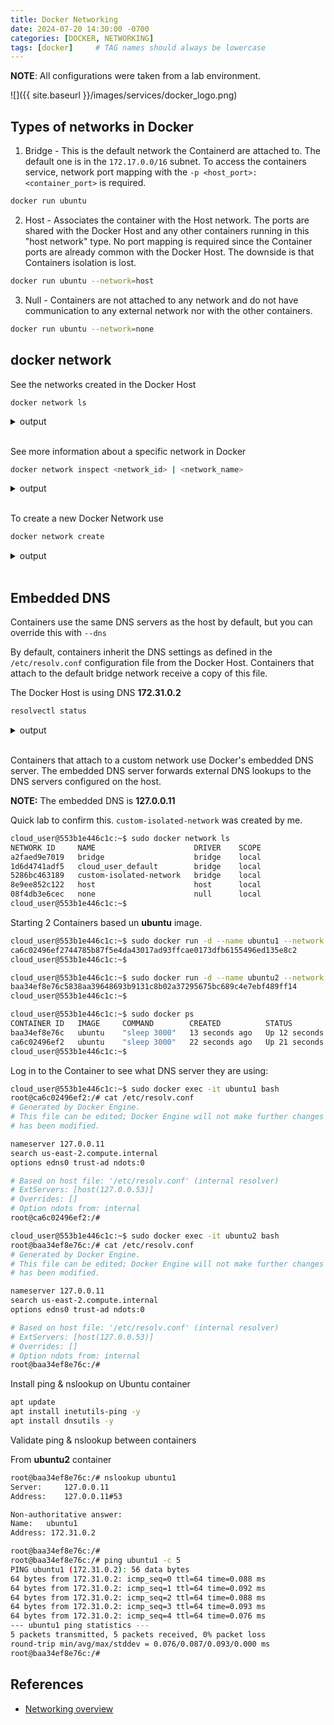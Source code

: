 ```yaml
---
title: Docker Networking
date: 2024-07-20 14:30:00 -0700
categories: [DOCKER, NETWORKING]
tags: [docker]     # TAG names should always be lowercase
---
```


**NOTE**: All configurations were taken from a lab environment.

![]({{ site.baseurl }}/images/services/docker_logo.png)

## Types of networks in Docker

1. Bridge - This is the default network the Containerd are attached to. The default one is in the `172.17.0.0/16` subnet.
To access the containers service, network port mapping with the `-p <host_port>:<container_port>` is required.

```bash
docker run ubuntu
```

2. Host - Associates the container with the Host network. The ports are shared with the Docker Host and any other containers running in this "host network" type. No port mapping is required since the Container ports are already common with the Docker Host. The downside is that Containers isolation is lost. 

```bash
docker run ubuntu --network=host
```

3.  Null - Containers are not attached to any network and do not have communication to any external network nor with the other containers.

```bash
docker run ubuntu --network=none
```

## docker network

See the networks created in the Docker Host

```sudo
docker network ls
```

<details markdown=1>
<summary markdown="span">output</summary>

```bash
cloud_user@553b1e446c1c:~$ sudo docker network ls
NETWORK ID     NAME                 DRIVER    SCOPE
a2faed9e7019   bridge               bridge    local
1d6d4741adf5   cloud_user_default   bridge    local
8e9ee852c122   host                 host      local
08f4db3e6cec   none                 null      local
cloud_user@553b1e446c1c:~$
```
</details><br />

See more information about a specific network in Docker

```bash
docker network inspect <network_id> | <network_name>
```

<details markdown=1>
<summary markdown="span">output</summary>

```bash
cloud_user@553b1e446c1c:~$ sudo docker network inspect a2faed9e7019
[
    {
        "Name": "bridge",
        "Id": "a2faed9e70198f53b254f8c258523a8242522227555bf7dc228af6a5d56c0c02",
        "Created": "2024-07-20T21:03:37.456106174Z",
        "Scope": "local",
        "Driver": "bridge",
        "EnableIPv6": false,
        "IPAM": {
            "Driver": "default",
            "Options": null,
            "Config": [
                {
                    "Subnet": "172.17.0.0/16",
                    "Gateway": "172.17.0.1"
                }
            ]
        },
        "Internal": false,
        "Attachable": false,
        "Ingress": false,
        "ConfigFrom": {
            "Network": ""
        },
        "ConfigOnly": false,
        "Containers": {
            "3e3b199226f57d2329f611d456b08352517b17e34fd4f5ab6c4655fa0b760b11": {
                "Name": "relaxed_cori",
                "EndpointID": "f450f628d311d7073820819acbbe0f0daa9b4adcffda60dc3e4ac1e2361dce48",
                "MacAddress": "02:42:ac:11:00:02",
                "IPv4Address": "172.17.0.2/16",
                "IPv6Address": ""
            },
            "6b03340349ea0405fd9acd887a5ebcf5133dcf37edc527b9b22606e3fa967845": {
                "Name": "gallant_euclid",
                "EndpointID": "8a0618b1e06bc1bf1f6e550c0a0a8fb408e80e64b5de76735a2b8254ebddd1cb",
                "MacAddress": "02:42:ac:11:00:03",
                "IPv4Address": "172.17.0.3/16",
                "IPv6Address": ""
            }
        },
        "Options": {
            "com.docker.network.bridge.default_bridge": "true",
            "com.docker.network.bridge.enable_icc": "true",
            "com.docker.network.bridge.enable_ip_masquerade": "true",
            "com.docker.network.bridge.host_binding_ipv4": "0.0.0.0",
            "com.docker.network.bridge.name": "docker0",
            "com.docker.network.driver.mtu": "1500"
        },
        "Labels": {}
    }
]
cloud_user@553b1e446c1c:~$
```
</details><br />

To create a new Docker Network use

```bash
docker network create
```

<details markdown=1>
<summary markdown="span">output</summary>

```bash
cloud_user@553b1e446c1c:~$ sudo docker network create \
  --driver bridge \
  --subnet 172.31.0.0/16 \
  custom-isolated-network
5286bc46318928c02bea82ad35b68d10162bde086f71d30d2d4af092e2cf3167
cloud_user@553b1e446c1c:~$

cloud_user@553b1e446c1c:~$ sudo docker network ls
NETWORK ID     NAME                      DRIVER    SCOPE
a2faed9e7019   bridge                    bridge    local
1d6d4741adf5   cloud_user_default        bridge    local
5286bc463189   custom-isolated-network   bridge    local
8e9ee852c122   host                      host      local
08f4db3e6cec   none                      null      local
cloud_user@553b1e446c1c:~$

cloud_user@553b1e446c1c:~$ sudo docker network inspect custom-isolated-network
[
    {
        "Name": "custom-isolated-network",
        "Id": "5286bc46318928c02bea82ad35b68d10162bde086f71d30d2d4af092e2cf3167",
        "Created": "2024-07-20T21:56:27.260604107Z",
        "Scope": "local",
        "Driver": "bridge",
        "EnableIPv6": false,
        "IPAM": {
            "Driver": "default",
            "Options": {},
            "Config": [
                {
                    "Subnet": "172.31.0.0/16"
                }
            ]
        },
        "Internal": false,
        "Attachable": false,
        "Ingress": false,
        "ConfigFrom": {
            "Network": ""
        },
        "ConfigOnly": false,
        "Containers": {},
        "Options": {},
        "Labels": {}
    }
]
cloud_user@553b1e446c1c:~$
```
</details><br />

## Embedded DNS

Containers use the same DNS servers as the host by default, but you can override this with `--dns`

By default, containers inherit the DNS settings as defined in the `/etc/resolv.conf` configuration file from the Docker Host.
Containers that attach to the default bridge network receive a copy of this file.

The Docker Host is using DNS **172.31.0.2**

```bash
resolvectl status
```

<details markdown=1>
<summary markdown="span">output</summary>

```bash
cloud_user@553b1e446c1c:~$ resolvectl status
Global
       Protocols: -LLMNR -mDNS -DNSOverTLS DNSSEC=no/unsupported
resolv.conf mode: stub

Link 2 (ens5)
    Current Scopes: DNS
         Protocols: +DefaultRoute +LLMNR -mDNS -DNSOverTLS DNSSEC=no/unsupported
Current DNS Server: 172.31.0.2
       DNS Servers: 172.31.0.2
        DNS Domain: us-east-2.compute.internal

Link 3 (br-1d6d4741adf5)
Current Scopes: none
     Protocols: -DefaultRoute +LLMNR -mDNS -DNSOverTLS DNSSEC=no/unsupported

Link 4 (docker0)
Current Scopes: none
     Protocols: -DefaultRoute +LLMNR -mDNS -DNSOverTLS DNSSEC=no/unsupported

Link 13 (br-5286bc463189)
Current Scopes: none
     Protocols: -DefaultRoute +LLMNR -mDNS -DNSOverTLS DNSSEC=no/unsupported
cloud_user@553b1e446c1c:~$
```
</details><br />

Containers that attach to a custom network use Docker's embedded DNS server. The embedded DNS server forwards external DNS lookups to the DNS servers configured on the host.

**NOTE:** The embedded DNS is **127.0.0.11**

Quick lab to confirm this. `custom-isolated-network` was created by me.

```bash
cloud_user@553b1e446c1c:~$ sudo docker network ls
NETWORK ID     NAME                      DRIVER    SCOPE
a2faed9e7019   bridge                    bridge    local
1d6d4741adf5   cloud_user_default        bridge    local
5286bc463189   custom-isolated-network   bridge    local
8e9ee852c122   host                      host      local
08f4db3e6cec   none                      null      local
cloud_user@553b1e446c1c:~$
```

Starting 2 Containers based un **ubuntu** image.

```bash
cloud_user@553b1e446c1c:~$ sudo docker run -d --name ubuntu1 --network custom-isolated-network ubuntu sleep 3000
ca6c02496ef2744785b87f5e4da43017ad93ffcae0173dfb6155496ed135e8c2
cloud_user@553b1e446c1c:~$

cloud_user@553b1e446c1c:~$ sudo docker run -d --name ubuntu2 --network custom-isolated-network ubuntu sleep 3000
baa34ef8e76c5838aa39648693b9131c8b02a37295675bc689c4e7ebf489ff14
cloud_user@553b1e446c1c:~$

cloud_user@553b1e446c1c:~$ sudo docker ps
CONTAINER ID   IMAGE     COMMAND        CREATED          STATUS          PORTS     NAMES
baa34ef8e76c   ubuntu    "sleep 3000"   13 seconds ago   Up 12 seconds             ubuntu2
ca6c02496ef2   ubuntu    "sleep 3000"   22 seconds ago   Up 21 seconds             ubuntu1
cloud_user@553b1e446c1c:~$
```

Log in to the Container to see what DNS server they are using:

```bash
cloud_user@553b1e446c1c:~$ sudo docker exec -it ubuntu1 bash
root@ca6c02496ef2:/# cat /etc/resolv.conf
# Generated by Docker Engine.
# This file can be edited; Docker Engine will not make further changes once it
# has been modified.

nameserver 127.0.0.11
search us-east-2.compute.internal
options edns0 trust-ad ndots:0

# Based on host file: '/etc/resolv.conf' (internal resolver)
# ExtServers: [host(127.0.0.53)]
# Overrides: []
# Option ndots from: internal
root@ca6c02496ef2:/#

cloud_user@553b1e446c1c:~$ sudo docker exec -it ubuntu2 bash
root@baa34ef8e76c:/# cat /etc/resolv.conf
# Generated by Docker Engine.
# This file can be edited; Docker Engine will not make further changes once it
# has been modified.

nameserver 127.0.0.11
search us-east-2.compute.internal
options edns0 trust-ad ndots:0

# Based on host file: '/etc/resolv.conf' (internal resolver)
# ExtServers: [host(127.0.0.53)]
# Overrides: []
# Option ndots from: internal
root@baa34ef8e76c:/#
```

Install ping & nslookup on Ubuntu container

```bash
apt update
apt install inetutils-ping -y
apt install dnsutils -y
```

Validate ping & nslookup between containers

From **ubuntu2** container

```bash
root@baa34ef8e76c:/# nslookup ubuntu1
Server:		127.0.0.11
Address:	127.0.0.11#53

Non-authoritative answer:
Name:	ubuntu1
Address: 172.31.0.2

root@baa34ef8e76c:/#
root@baa34ef8e76c:/# ping ubuntu1 -c 5
PING ubuntu1 (172.31.0.2): 56 data bytes
64 bytes from 172.31.0.2: icmp_seq=0 ttl=64 time=0.088 ms
64 bytes from 172.31.0.2: icmp_seq=1 ttl=64 time=0.092 ms
64 bytes from 172.31.0.2: icmp_seq=2 ttl=64 time=0.088 ms
64 bytes from 172.31.0.2: icmp_seq=3 ttl=64 time=0.093 ms
64 bytes from 172.31.0.2: icmp_seq=4 ttl=64 time=0.076 ms
--- ubuntu1 ping statistics ---
5 packets transmitted, 5 packets received, 0% packet loss
round-trip min/avg/max/stddev = 0.076/0.087/0.093/0.000 ms
root@baa34ef8e76c:/#
```

## References

- [Networking overview](https://docs.docker.com/network/)